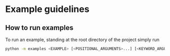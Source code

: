 # Example guidelines

## How to run examples
To run an example, standing at the root directory of the project simply run
```bash
python -m examples <EXAMPLE> [<POSITIONAL_ARGUMENTS>...] [<KEYWORD_ARGUMENTS>...]
```

